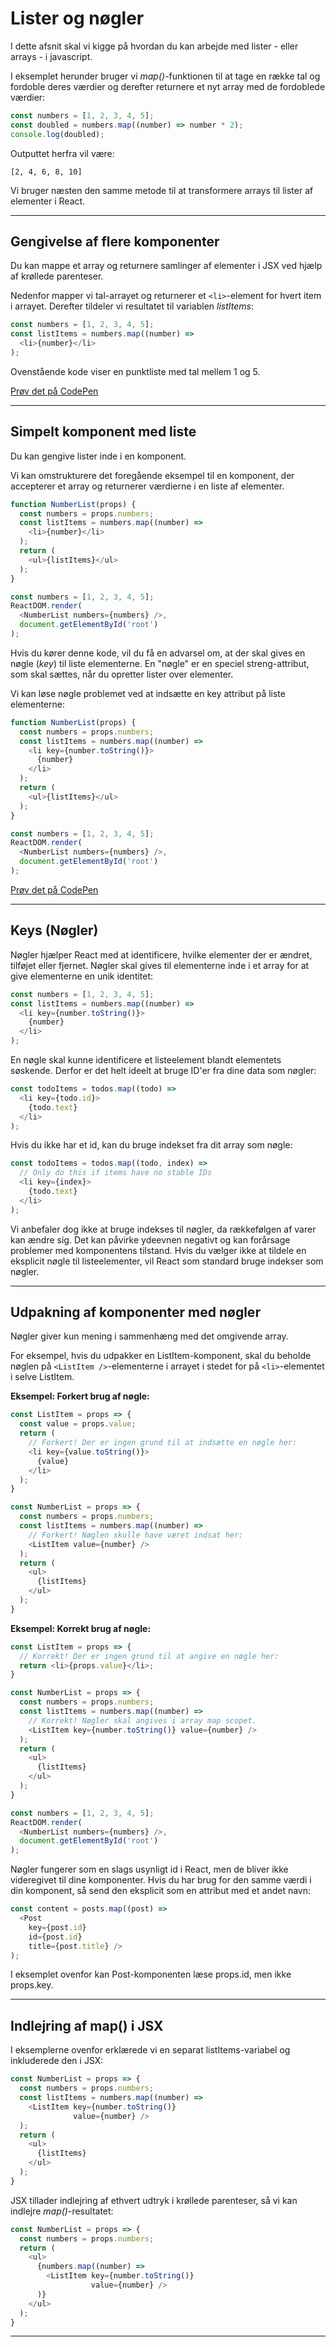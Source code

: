 # Lister og nøgler
I dette afsnit skal vi kigge på hvordan du kan arbejde med lister - eller arrays - i javascript.

I eksemplet herunder bruger vi *map()*-funktionen til at tage en række tal og fordoble deres værdier og derefter returnere et nyt array med de fordoblede  værdier:
```js
const numbers = [1, 2, 3, 4, 5];
const doubled = numbers.map((number) => number * 2);
console.log(doubled);
```
Outputtet herfra vil være:
``` 
[2, 4, 6, 8, 10]
```
Vi bruger næsten den samme metode til at transformere arrays til lister af elementer i React.
___
## Gengivelse af flere komponenter
Du kan mappe et array og returnere samlinger af elementer i JSX ved hjælp af krøllede parenteser.

Nedenfor mapper vi tal-arrayet og returnerer et `<li>`-element for hvert item i arrayet. Derefter tildeler vi resultatet til variablen *listItems*:
```js
const numbers = [1, 2, 3, 4, 5];
const listItems = numbers.map((number) =>
  <li>{number}</li>
);
```
Ovenstående kode viser en punktliste med tal mellem 1 og 5.

[Prøv det på CodePen](https://codepen.io/gaearon/pen/GjPyQr?editors=0011)
___
## Simpelt komponent med liste
Du kan gengive lister inde i en komponent.

Vi kan omstrukturere det foregående eksempel til en komponent, der accepterer et array og returnerer værdierne i en liste af elementer.
```js
function NumberList(props) {
  const numbers = props.numbers;
  const listItems = numbers.map((number) =>
    <li>{number}</li>
  );
  return (
    <ul>{listItems}</ul>
  );
}

const numbers = [1, 2, 3, 4, 5];
ReactDOM.render(
  <NumberList numbers={numbers} />,
  document.getElementById('root')
);
```
Hvis du kører denne kode, vil du få en advarsel om, at der skal gives en nøgle (*key*) til liste elementerne. En "nøgle" er en speciel streng-attribut, som skal sættes, når du opretter lister over elementer. 

Vi kan løse nøgle problemet ved at indsætte en key attribut på liste elementerne:
```js
function NumberList(props) {
  const numbers = props.numbers;
  const listItems = numbers.map((number) =>
    <li key={number.toString()}>
      {number}
    </li>
  );
  return (
    <ul>{listItems}</ul>
  );
}

const numbers = [1, 2, 3, 4, 5];
ReactDOM.render(
  <NumberList numbers={numbers} />,
  document.getElementById('root')
);
```
[Prøv det på CodePen](https://codepen.io/gaearon/pen/jrXYRR?editors=0011)
___
## Keys (Nøgler)
Nøgler hjælper React med at identificere, hvilke elementer der er ændret, tilføjet eller fjernet. Nøgler skal gives til elementerne inde i et array for at give elementerne en unik identitet:
```js
const numbers = [1, 2, 3, 4, 5];
const listItems = numbers.map((number) =>
  <li key={number.toString()}>
    {number}
  </li>
);
```
En nøgle skal kunne identificere et listeelement blandt elementets søskende. Derfor er det helt ideelt at bruge ID'er fra dine data som nøgler:
```js
const todoItems = todos.map((todo) =>
  <li key={todo.id}>
    {todo.text}
  </li>
);
```
Hvis du ikke har et id, kan du bruge indekset fra dit array som nøgle:
```js
const todoItems = todos.map((todo, index) =>
  // Only do this if items have no stable IDs
  <li key={index}>
    {todo.text}
  </li>
);
```
Vi anbefaler dog ikke at bruge indekses til nøgler, da rækkefølgen af varer kan ændre sig. Det kan påvirke ydeevnen negativt og kan forårsage problemer med komponentens tilstand. Hvis du vælger ikke at tildele en eksplicit nøgle til listeelementer, vil React som standard bruge indekser som nøgler.
___
## Udpakning af komponenter med nøgler
Nøgler giver kun mening i sammenhæng med det omgivende array.

For eksempel, hvis du udpakker en ListItem-komponent, skal du beholde nøglen på `<ListItem />`-elementerne i arrayet i stedet for på `<li>`-elementet i selve ListItem.

**Eksempel: Forkert brug af nøgle:**
```js
const ListItem = props => {
  const value = props.value;
  return (
    // Forkert! Der er ingen grund til at indsætte en nøgle her:
    <li key={value.toString()}>
      {value}
    </li>
  );
}

const NumberList = props => {
  const numbers = props.numbers;
  const listItems = numbers.map((number) =>
    // Forkert! Nøglen skulle have været indsat her:
    <ListItem value={number} />
  );
  return (
    <ul>
      {listItems}
    </ul>
  );
}
```
**Eksempel: Korrekt brug af nøgle:**
```js
const ListItem = props => {
  // Korrekt! Der er ingen grund til at angive en nøgle her:
  return <li>{props.value}</li>;
}

const NumberList = props => {
  const numbers = props.numbers;
  const listItems = numbers.map((number) =>
    // Korrekt! Nøgler skal angives i array map scopet.
    <ListItem key={number.toString()} value={number} />
  );
  return (
    <ul>
      {listItems}
    </ul>
  );
}

const numbers = [1, 2, 3, 4, 5];
ReactDOM.render(
  <NumberList numbers={numbers} />,
  document.getElementById('root')
);
```
Nøgler fungerer som en slags usynligt id i React, men de bliver ikke videregivet til dine komponenter. Hvis du har brug for den samme værdi i din komponent, så send den eksplicit som en attribut med et andet navn:
```js
const content = posts.map((post) =>
  <Post
    key={post.id}
    id={post.id}
    title={post.title} />
);
```
I eksemplet ovenfor kan Post-komponenten læse props.id, men ikke props.key.
___
## Indlejring af map() i JSX
I eksemplerne ovenfor erklærede vi en separat listItems-variabel og inkluderede den i JSX:
```js
const NumberList = props => {
  const numbers = props.numbers;
  const listItems = numbers.map((number) =>
    <ListItem key={number.toString()}
              value={number} />
  );
  return (
    <ul>
      {listItems}
    </ul>
  );
}
```
JSX tillader indlejring af ethvert udtryk i krøllede parenteser, så vi kan indlejre *map()*-resultatet:
```js
const NumberList = props => {
  const numbers = props.numbers;
  return (
    <ul>
      {numbers.map((number) =>
        <ListItem key={number.toString()}
                  value={number} />
      )}
    </ul>
  );
}
```
___